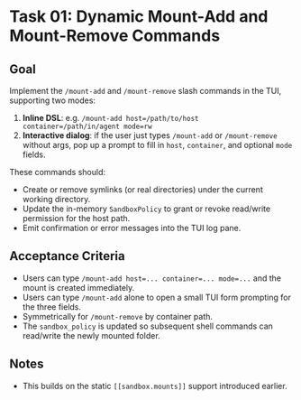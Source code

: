 # Task 01: Dynamic Mount-Add and Mount-Remove Commands

## Goal
Implement the `/mount-add` and `/mount-remove` slash commands in the TUI, supporting two modes:

1. **Inline DSL**: e.g. `/mount-add host=/path/to/host container=/path/in/agent mode=rw`
2. **Interactive dialog**: if the user just types `/mount-add` or `/mount-remove` without args, pop up a prompt to fill in `host`, `container`, and optional `mode` fields.

These commands should:
- Create or remove symlinks (or real directories) under the current working directory.
- Update the in-memory `SandboxPolicy` to grant or revoke read/write permission for the host path.
- Emit confirmation or error messages into the TUI log pane.

## Acceptance Criteria
- Users can type `/mount-add host=... container=... mode=...` and the mount is created immediately.
- Users can type `/mount-add` alone to open a small TUI form prompting for the three fields.
- Symmetrically for `/mount-remove` by container path.
- The `sandbox_policy` is updated so subsequent shell commands can read/write the newly mounted folder.

## Notes
- This builds on the static `[[sandbox.mounts]]` support introduced earlier.